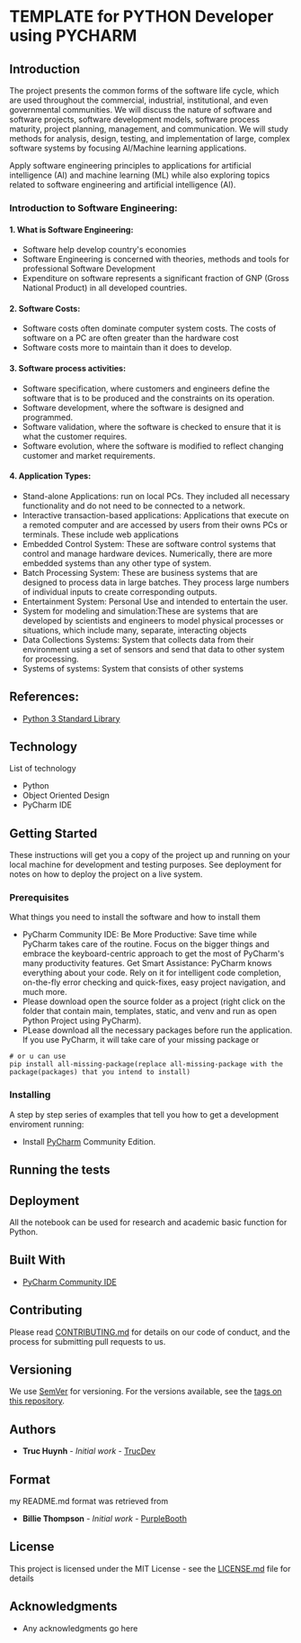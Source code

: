 # TEMPLATE for PYTHON Developer using PYCHARM

## Introduction

The project presents the common forms of the software life cycle, which are used throughout the
commercial, industrial, institutional, and even governmental communities. We will discuss the
nature of software and software projects, software development models, software process maturity,
project planning, management, and communication. We will study methods for analysis, design,
testing, and implementation of large, complex software systems by focusing AI/Machine learning
applications.

Apply software engineering principles to applications for artificial intelligence (AI) and machine learning (ML) while also exploring topics related to
software engineering and artificial intelligence (AI).

### Introduction to Software Engineering:

#### 1. What is Software Engineering:
- Software help develop country's economies
- Software Engineering is concerned with theories, methods and tools for professional Software Development
- Expenditure on software represents a significant fraction of GNP (Gross National Product) in all developed countries.

#### 2. Software Costs:
- Software costs often dominate computer system costs. The costs of software on a PC are often greater than the hardware cost
- Software costs more to maintain than it does to develop. 

#### 3. Software process activities:
- Software specification, where customers and engineers
define the software that is to be produced and the
constraints on its operation.
- Software development, where the software is designed
and programmed.
- Software validation, where the software is checked to
ensure that it is what the customer requires.
- Software evolution, where the software is modified to
reflect changing customer and market requirements.

#### 4. Application Types:
- Stand-alone Applications: run on local PCs. They included all necessary functionality and do not need to be connected to a network.
- Interactive transaction-based applications: Applications that execute on a remoted computer and are accessed by users from their owns PCs or terminals. These include web applications
- Embedded Control System: These are software control systems that control and manage hardware devices. Numerically, there are more embedded systems than any other type of system.
- Batch Processing System: These are business systems that are designed to process data in large batches. 
They process large numbers of individual inputs to create corresponding outputs.
- Entertainment System: Personal Use and intended to entertain the user.
- System for modeling and simulation:These are systems that are developed by scientists and
engineers to model physical processes or situations, which
include many, separate, interacting objects
- Data Collections Systems: System that collects data from their environment using a set of sensors and send that data to other system for processing.
- Systems of systems: System that consists of other systems
## References:
- [Python 3 Standard Library](https://docs.python.org/3/index.html)

## Technology
List of technology
- Python 
- Object Oriented Design
- PyCharm IDE

## Getting Started
These instructions will get you a copy of the project up and running on your local machine for development and testing purposes. See deployment for notes on how to deploy the project on a live system.

### Prerequisites
What things you need to install the software and how to install them
- PyCharm Community IDE: Be More Productive: Save time while PyCharm takes care of the routine. Focus on the bigger things and embrace the keyboard-centric approach to get the most of PyCharm's many productivity features. Get Smart Assistance: PyCharm knows everything about your code. Rely on it for intelligent code completion, on-the-fly error checking and quick-fixes, easy project navigation, and much more.
- Please download open the source folder as a project (right click on the folder that contain main, templates, static, and venv and run as open Python Project using PyCharm).
- PLease download all the necessary packages before run the application. If you use PyCharm, it will take care of your missing package or
```
# or u can use
pip install all-missing-package(replace all-missing-package with the package(packages) that you intend to install)
```

### Installing
A step by step series of examples that tell you how to get a development enviroment running:
* Install [PyCharm](https://www.jetbrains.com/help/pycharm/installation-guide.html) Community Edition.


## Running the tests


## Deployment
All the notebook can be used for research and academic basic function for Python. 

## Built With
* [PyCharm Community IDE](https://www.jetbrains.com/pycharm/download/#section=windows) 

## Contributing
Please read [CONTRIBUTING.md](CONTRIBUTING.md) for details on our code of conduct, and the process for submitting pull requests to us.

## Versioning

We use [SemVer](http://semver.org/) for versioning. For the versions available, see the [tags on this repository](). 

## Authors

* **Truc Huynh** - *Initial work* - [TrucDev](https://github.com/jackyhuynh)

## Format
my README.md format was retrieved from
* **Billie Thompson** - *Initial work* - [PurpleBooth](https://github.com/PurpleBooth)

## License

This project is licensed under the MIT License - see the [LICENSE.md](LICENSE.md) file for details

## Acknowledgments
* Any acknowledgments go here
